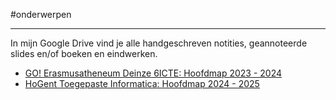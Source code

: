 
#onderwerpen 

---
In mijn Google Drive vind je alle handgeschreven notities, geannoteerde slides en/of boeken en eindwerken.
* [GO! Erasmusatheneum Deinze 6ICTE: Hoofdmap 2023 - 2024](https://drive.google.com/drive/folders/1QHbwuEkiGlJT0NiYTNuwuxh_zlj_F1tt?usp=drive_link)
* [HoGent Toegepaste Informatica: Hoofdmap 2024 - 2025](https://drive.google.com/drive/folders/1FhuEU7npM0aiAKwi5uldNlqVRK3QZ1sL?usp=drive_link)
